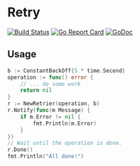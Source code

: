 # Retry

[![Build Status](https://travis-ci.org/squat/retry.svg?branch=master)](https://travis-ci.org/squat/retry)
[![Go Report Card](https://goreportcard.com/badge/github.com/squat/retry)](https://goreportcard.com/report/github.com/squat/retry)
[![GoDoc](https://godoc.org/github.com/squat/retry?status.png)](https://godoc.org/github.com/squat/retry)

## Usage
```go
b := ConstantBackOff{5 * time.Second}
operation := func() error {
	// ... do some work
	return nil
}
r := NewRetrier(operation, b)
r.Notify(func(m Message) {
	if m.Error != nil {
		fmt.Println(m.Error)
	}
})
// Wait until the operation is done.
r.Done()
fmt.Println("All done!")
```
